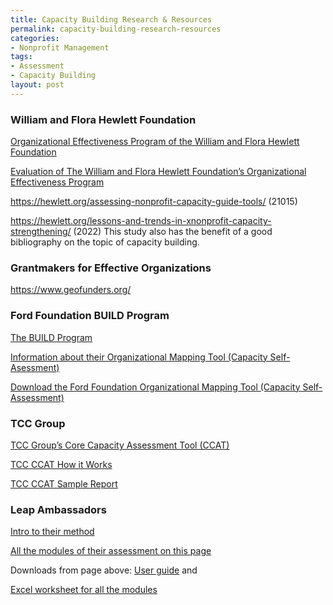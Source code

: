 ```yaml
---
title: Capacity Building Research & Resources
permalink: capacity-building-research-resources
categories:
- Nonprofit Management
tags:
- Assessment
- Capacity Building
layout: post
---
```


### William and Flora Hewlett Foundation

[Organizational Effectiveness Program of the William and Flora Hewlett Foundation](https://hewlett.org/strategy/organizational-effectiveness/) 

[Evaluation of The William and Flora Hewlett Foundation’s Organizational Effectiveness Program](http://www.hewlett.org/wp-content/uploads/2016/10/Evaluation-of-OE-Program-November-2015.pdf)

https://hewlett.org/assessing-nonprofit-capacity-guide-tools/ (21015)

https://hewlett.org/lessons-and-trends-in-xnonprofit-capacity-strengthening/ (2022) 
This study also has the benefit of a good bibliography on the topic of capacity building.  



### Grantmakers for Effective Organizations

https://www.geofunders.org/





### Ford Foundation BUILD Program

[The BUILD Program](https://www.fordfoundation.org/work/our-grants/building-institutions-and-networks/)

[Information about their Organizational Mapping Tool (Capacity Self-Asessment)](https://www.fordfoundation.org/work/our-grants/building-institutions-and-networks/organizational-mapping-tool/)

[Download the Ford Foundation Organizational Mapping Tool (Capacity Self-Assessment)](https://www.fordfoundation.org/media/4187/english-omt__2017-v32.pdf)



### TCC Group

[TCC Group’s Core Capacity Assessment Tool (CCAT)](https://www.tccgrp.com/resource/ccat/)

[TCC CCAT How it Works](https://www.tccgrp.com/insights-resources/insights-perspectives/how-does-the-ccat-work/)

[TCC CCAT Sample Report](https://www.tccgrp.com/wp-content/uploads/tcc_group_ccat_report_sampleorganization.pdf)



### Leap Ambassadors

[Intro to their method](https://www.leapambassadors.org/continuous-improvement/performance-practice/)

[All the modules of their assessment on this page](https://www.leapambassadors.org/practice/all-modules/)

Downloads from page above: [User guide](https://www.leapambassadors.org/wp-content/uploads/2021/02/Performance_Practice_User_Guide_Oct1_2019.pdf) and 

[Excel worksheet for all the modules](https://www.leapambassadors.org/wp-content/uploads/2021/02/Performance_Practice_All-Modules_Nov18_2019.xlsx) 
